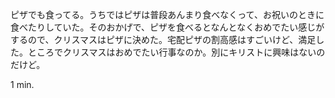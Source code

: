 ピザでも食ってる。うちではピザは普段あんまり食べなくって、お祝いのときに食べたりしていた。そのおかげで、ピザを食べるとなんとなくおめでたい感じがするので、クリスマスはピザに決めた。宅配ピザの割高感はすごいけど、満足した。ところでクリスマスはおめでたい行事なのか。別にキリストに興味はないのだけど。

1 min.
